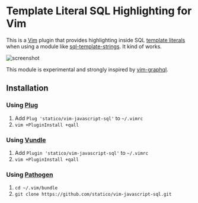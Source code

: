 # Template Literal SQL Highlighting for Vim

This is a [Vim](http://www.vim.org/) plugin that provides highlighting inside SQL [template literals](https://developer.mozilla.org/en-US/docs/Web/JavaScript/Reference/Template_literals) when using a module like [sql-template-strings](https://github.com/felixfbecker/node-sql-template-strings). It kind of works.

![screenshot](https://raw.githubusercontent.com/statico/vim-javascript-sql/master/screenshot.png)

This module is experimental and strongly inspired by [vim-graphql](https://github.com/jparise/vim-graphql).

## Installation

### Using [Plug](https://github.com/junegunn/vim-plug)

1. Add `Plug 'statico/vim-javascript-sql'` to `~/.vimrc`
1. `vim +PluginInstall +qall`

### Using [Vundle](https://github.com/VundleVim/Vundle.vim)

1. Add `Plugin 'statico/vim-javascript-sql'` to `~/.vimrc`
1. `vim +PluginInstall +qall`

### Using [Pathogen](https://github.com/tpope/vim-pathogen)

1. `cd ~/.vim/bundle`
1. `git clone https://github.com/statico/vim-javascript-sql.git`
